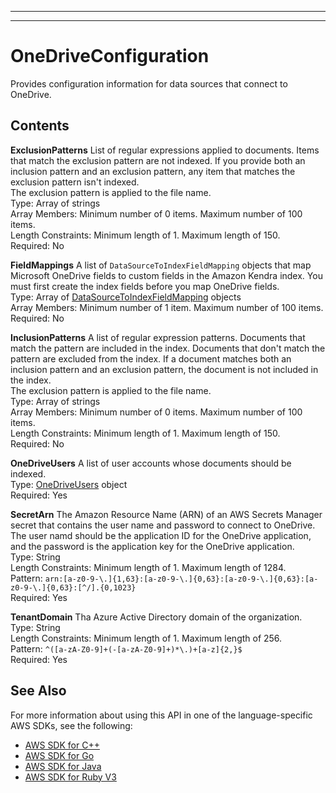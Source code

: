 --------

--------

# OneDriveConfiguration<a name="API_OneDriveConfiguration"></a>

Provides configuration information for data sources that connect to OneDrive\.

## Contents<a name="API_OneDriveConfiguration_Contents"></a>

 **ExclusionPatterns**   <a name="Kendra-Type-OneDriveConfiguration-ExclusionPatterns"></a>
List of regular expressions applied to documents\. Items that match the exclusion pattern are not indexed\. If you provide both an inclusion pattern and an exclusion pattern, any item that matches the exclusion pattern isn't indexed\.   
The exclusion pattern is applied to the file name\.  
Type: Array of strings  
Array Members: Minimum number of 0 items\. Maximum number of 100 items\.  
Length Constraints: Minimum length of 1\. Maximum length of 150\.  
Required: No

 **FieldMappings**   <a name="Kendra-Type-OneDriveConfiguration-FieldMappings"></a>
A list of `DataSourceToIndexFieldMapping` objects that map Microsoft OneDrive fields to custom fields in the Amazon Kendra index\. You must first create the index fields before you map OneDrive fields\.  
Type: Array of [DataSourceToIndexFieldMapping](API_DataSourceToIndexFieldMapping.md) objects  
Array Members: Minimum number of 1 item\. Maximum number of 100 items\.  
Required: No

 **InclusionPatterns**   <a name="Kendra-Type-OneDriveConfiguration-InclusionPatterns"></a>
A list of regular expression patterns\. Documents that match the pattern are included in the index\. Documents that don't match the pattern are excluded from the index\. If a document matches both an inclusion pattern and an exclusion pattern, the document is not included in the index\.   
The exclusion pattern is applied to the file name\.  
Type: Array of strings  
Array Members: Minimum number of 0 items\. Maximum number of 100 items\.  
Length Constraints: Minimum length of 1\. Maximum length of 150\.  
Required: No

 **OneDriveUsers**   <a name="Kendra-Type-OneDriveConfiguration-OneDriveUsers"></a>
A list of user accounts whose documents should be indexed\.  
Type: [OneDriveUsers](API_OneDriveUsers.md) object  
Required: Yes

 **SecretArn**   <a name="Kendra-Type-OneDriveConfiguration-SecretArn"></a>
The Amazon Resource Name \(ARN\) of an AWS Secrets Manager secret that contains the user name and password to connect to OneDrive\. The user namd should be the application ID for the OneDrive application, and the password is the application key for the OneDrive application\.  
Type: String  
Length Constraints: Minimum length of 1\. Maximum length of 1284\.  
Pattern: `arn:[a-z0-9-\.]{1,63}:[a-z0-9-\.]{0,63}:[a-z0-9-\.]{0,63}:[a-z0-9-\.]{0,63}:[^/].{0,1023}`   
Required: Yes

 **TenantDomain**   <a name="Kendra-Type-OneDriveConfiguration-TenantDomain"></a>
Tha Azure Active Directory domain of the organization\.   
Type: String  
Length Constraints: Minimum length of 1\. Maximum length of 256\.  
Pattern: `^([a-zA-Z0-9]+(-[a-zA-Z0-9]+)*\.)+[a-z]{2,}$`   
Required: Yes

## See Also<a name="API_OneDriveConfiguration_SeeAlso"></a>

For more information about using this API in one of the language\-specific AWS SDKs, see the following:
+  [AWS SDK for C\+\+](https://docs.aws.amazon.com/goto/SdkForCpp/kendra-2019-02-03/OneDriveConfiguration) 
+  [AWS SDK for Go](https://docs.aws.amazon.com/goto/SdkForGoV1/kendra-2019-02-03/OneDriveConfiguration) 
+  [AWS SDK for Java](https://docs.aws.amazon.com/goto/SdkForJava/kendra-2019-02-03/OneDriveConfiguration) 
+  [AWS SDK for Ruby V3](https://docs.aws.amazon.com/goto/SdkForRubyV3/kendra-2019-02-03/OneDriveConfiguration) 